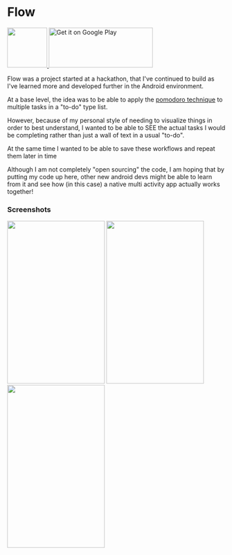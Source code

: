 # Flow 

<a href='https://play.google.com/store/apps/details?id=com.pressurelabs.flow'> <img src="http://i.imgur.com/DuWFp6m.png" height="92" width="92"/> 
    <img alt='Get it on Google Play' src='https://play.google.com/intl/en_us/badges/images/generic/en_badge_web_generic.png' height="92" width="240"/>
    </a>

Flow was a project started at a hackathon, that I've continued to build as I've learned more and developed further in the Android environment.

At a base level, the idea was to be able to apply the [pomodoro technique](https://en.wikipedia.org/wiki/Pomodoro_Technique) to multiple tasks in a "to-do" type list. 

However, because of my personal style of needing to visualize things in order to best understand, I wanted to be able to SEE the actual tasks I would be completing rather than just a wall of text in a usual "to-do".

At the same time I wanted to be able to save these workflows and repeat them later in time

Although I am not completely "open sourcing" the code, I am hoping that by putting my code up here, other new android devs might be able to learn from it and see how (in this case) a native multi activity app actually works together! 


### Screenshots
<img src="http://i.imgur.com/UxmH8zP.png" width="225" height="375"/> <img src="http://i.imgur.com/gEs28oF.png" width="225" height="375"/> <img src="http://i.imgur.com/Zn52pXC.png" width="225" height="375"/>
